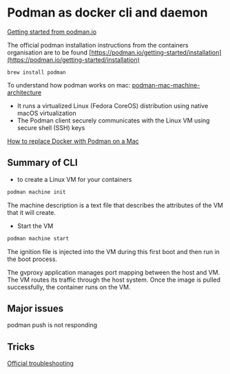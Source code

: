 # Podman as docker cli and daemon

[Getting started from podman.io](https://podman.io/getting-started/)

The official podman installation instructions from the containers organisation are 
to be found [https://podman.io/getting-started/installation](https://podman.io/getting-started/installation)

```
brew install podman
```

To understand how podman works on mac: [podman-mac-machine-architecture](https://www.redhat.com/sysadmin/podman-mac-machine-architecture)

* It runs a virtualized Linux (Fedora CoreOS) distribution using native macOS virtualization
* The Podman client securely communicates with the Linux VM using secure shell (SSH) keys

[How to replace Docker with Podman on a Mac](https://www.redhat.com/sysadmin/replace-docker-podman-macos)

## Summary of CLI

* to create a Linux VM for your containers

```sh
podman machine init
```

The machine description is a text file that describes the attributes of the VM that it will create. 

* Start the VM

```sh
podman machine start
```

The ignition file is injected into the VM during this first boot and then run in the boot process.

The gvproxy application manages port mapping between the host and VM. 
The VM routes its traffic through the host system.  Once the image is pulled successfully, the container runs on the VM.

## Major issues

podman push is not responding


## Tricks

[Official troubleshooting](https://github.com/containers/podman/blob/main/troubleshooting.md)


